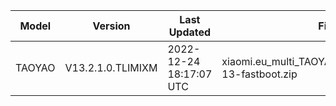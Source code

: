 | Model | Version | Last Updated | File Name | Size | Download Link |
| ---- | ---- | ---- | ---- | ---- | ---- |
| TAOYAO | V13.2.1.0.TLIMIXM | 2022-12-24 18:17:07 UTC | xiaomi.eu_multi_TAOYAO_V13.2.1.0.TLIMIXM_v13-13-fastboot.zip | 650.4 MB | [SourceForge](https://sourceforge.net/projects/xiaomi-eu-multilang-miui-roms/files/xiaomi.eu/MIUI-STABLE-RELEASES/MIUIv13/xiaomi.eu_multi_TAOYAO_V13.2.1.0.TLIMIXM_v13-13-fastboot.zip/download) |
